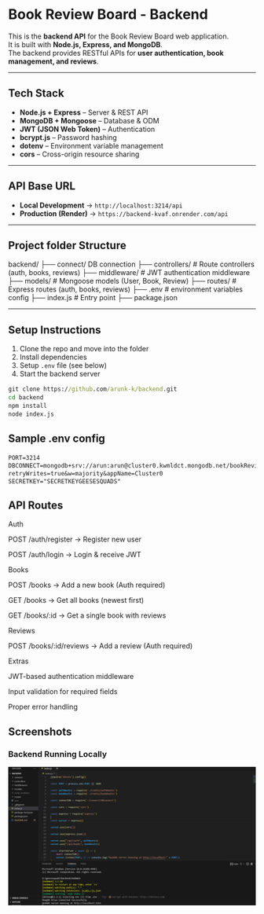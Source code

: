 # Book Review Board - Backend

This is the **backend API** for the Book Review Board web application.  
It is built with **Node.js, Express, and MongoDB**.  
The backend provides RESTful APIs for **user authentication, book management, and reviews**.  

---

## Tech Stack
- **Node.js + Express** – Server & REST API  
- **MongoDB + Mongoose** – Database & ODM  
- **JWT (JSON Web Token)** – Authentication  
- **bcrypt.js** – Password hashing  
- **dotenv** – Environment variable management  
- **cors** – Cross-origin resource sharing  

---

## API Base URL

- **Local Development** → `http://localhost:3214/api`  
- **Production (Render)** → `https://backend-kvaf.onrender.com/api`

---

## Project folder Structure

backend/
├── connect/ DB connection
├── controllers/ # Route controllers (auth, books, reviews)
├── middleware/ # JWT authentication middleware
├── models/ # Mongoose models (User, Book, Review)
├── routes/ # Express routes (auth, books, reviews)
├── .env # environment variables config
├── index.js # Entry point
├── package.json


---

##  Setup Instructions

1. Clone the repo and move into the folder  
2. Install dependencies  
3. Setup `.env` file (see below)  
4. Start the backend server  

```cmd
git clone https://github.com/arunk-k/backend.git
cd backend
npm install
node index.js
```
## Sample .env config
```.env
PORT=3214
DBCONNECT=mongodb+srv://arun:arun@cluster0.kwmldct.mongodb.net/bookReviewBoardDb?retryWrites=true&w=majority&appName=Cluster0
SECRETKEY="SECRETKEYGEESESQUADS"
```
## API Routes

Auth

POST /auth/register → Register new user

POST /auth/login → Login & receive JWT

Books

POST /books → Add a new book (Auth required)

GET /books → Get all books (newest first)

GET /books/:id → Get a single book with reviews

Reviews

POST /books/:id/reviews → Add a review (Auth required)

Extras

JWT-based authentication middleware

Input validation for required fields

Proper error handling

## Screenshots

### Backend Running Locally
![Backend Running](./screenshots/backendRunning.png)




